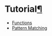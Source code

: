 <h1 id="tutorial">Tutorial<a class="headerlink" href="#tutorial" title="Permanent link">&para;</a></h1>

<!-- TODO: Say something about this tutorial. -->

* [Functions](functions)
* [Pattern Matching](pattern-matching)
